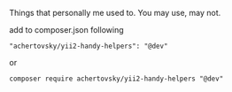 Things that personally me used to. You may use, may not.

add to composer.json following
```
"achertovsky/yii2-handy-helpers": "@dev"
```
or
```
composer require achertovsky/yii2-handy-helpers "@dev"
```
